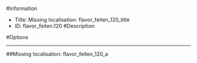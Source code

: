 #Information
 - Title: Missing localisation: flavor_feiten_120_title
 - ID: flavor_feiten.120
#Description

#Options

___
##Missing localisation: flavor_feiten_120_a
